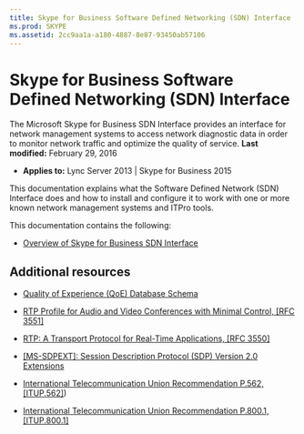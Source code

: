 ```yaml
---
title: Skype for Business Software Defined Networking (SDN) Interface
ms.prod: SKYPE
ms.assetid: 2cc9aa1a-a180-4887-8e87-93450ab57106
---
```



# Skype for Business Software Defined Networking (SDN) Interface
The Microsoft Skype for Business SDN Interface provides an interface for network management systems to access network diagnostic data in order to monitor network traffic and optimize the quality of service.
 **Last modified:** February 29, 2016
  
    
    

 * **Applies to:** Lync Server 2013 | Skype for Business 2015
 
This documentation explains what the Software Defined Network (SDN) Interface does and how to install and configure it to work with one or more known network management systems and ITPro tools.
  
    
    

This documentation contains the following:
-  [Overview of Skype for Business SDN Interface](overview.md)
    
  

## Additional resources


-  [Quality of Experience (QoE) Database Schema](http://technet.microsoft.com/en-us/library/gg398687.aspx)
    
  
-  [RTP Profile for Audio and Video Conferences with Minimal Control, [RFC 3551]](http://www.ietf.org/rfc/rfc3551.txt)
    
  
-  [RTP: A Transport Protocol for Real-Time Applications, [RFC 3550]](http://www.ietf.org/rfc/rfc3550.txt)
    
  
-  [[MS-SDPEXT]: Session Description Protocol (SDP) Version 2.0 Extensions](http://msdn.microsoft.com/en-us/library/cc431514%28v=office.12%29.aspx)
    
  
-  [International Telecommunication Union Recommendation P.562, [ITUP.562]](http://www.itu.int/rec/T-REC-P.562-200405-I/en))
    
  
-  [International Telecommunication Union Recommendation P.800.1, [ITUP.800.1] ](http://www.itu.int/rec/T-REC-P.800.1-200607-I/en)
    
  

